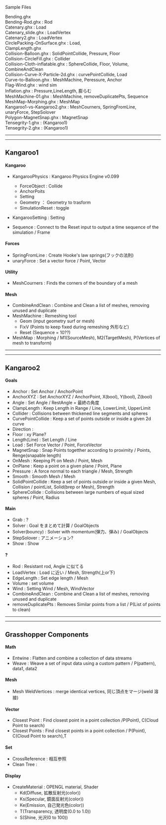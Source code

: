 Sample Files  

Bending.ghx  
Bending-Rod.ghx : Rod  
Catenary.ghx : Load  
Catenary_slide.ghx : LoadVertex  
Catenary2.ghx : LoadVertex  
CirclePacking-OnSurface.ghx : Load,   
ClampLength.ghx  
Collision-Balloon.ghx : SolidPointCollide, Pressure, Floor  
Collision-CircleFill.ghx : Collider  
Collision-Cloth-inflatable.ghx : SphereCollide, Floor, Volume, CombineAndClean  
Collision-Curve-X-Particle-2d.ghx : curvePointCollide, Load  
Curve-to-Balloon.ghx : MeshMachine, Peressure, Anchor  
Flag-Wind.ghx : wind sim  
Inflation.ghx : Pressure,LineLength, 膨らむ  
MeshMachine-01.ghx : MeshMachine, removeDuplicatePts, Sequence  
MeshMap-Morphing.ghx : MeshMap  
Kangaroo1-vs-Kangaroo2.ghx : MeshCourners, SpringFromLine, unaryForce, StepSolover  
Polygon-MagnetSnap.ghx : MagnetSnap  
Tensegrity-1.ghx : (Kangaroo1)  
Tensegrity-2.ghx : (Kangaroo1)  


---  

---  


## Kangaroo1  


#### Kangaroo
- KangarooPhysics : Kangaroo Physics Engine v0.099  
  - ForceObject : Collide  
  - AnchorPoits  
  - Setting  
  - Geometry ： Geometry to trasform    
  - SimulationReset : toggle  

- KangarooSetting : Setting  
- Sequence : Connect to the Reset input to output a time sequence of the simulation / Frame  


#### Forces  
- SpringFromLine : Create Hooke's law springs(フックの法則)  
- unaryForce : Set a vector force / Point, Vector  


####  Utility  
- MeshCourners : Finds the corners of the boundary of a mesh  


#### Mesh  
- CombineAndClean : Combine and Clean a list of meshes, removing unused and duplicate  
- MeshMachine : Remeshing tool  
  - Geom (input geometry surf or mesh)  
  - FixV (Points to keep fixed during remeshing 外形など)  
  - Reset (Sequence = 10??)  
- MeshMap :  Morphing / M1(SourceMesh), M2(TargetMesh), P(Vertices of mesh to transform)  




---  

---  


## Kangaroo2  


#### Goals  
- Anchor : Set Anchor / AnchorPoint  
- AnchorXYZ : Set AnchorXYZ / AnchorPoint, X(bool), Y(bool), Z(bool)  
- Angle : Set Angle / RestAngle = 最終の角度  
- ClampLength : Keep Length in Range / Line, LowerLimit, UpperLimit  
- Collider : Collisions between thickened line segments and spheres  
- CurvePointCollide : Keep a set of points outside or inside a given 2d curve  
- Direction :  
- Floor : xy Plane?  
- Length(Line) : Set Length  / Line  
- Load : Set Force Vector / Point, ForceVector  
- MagnetSnap : Snap Points togetther according to proximity / Points, Renge(snapable length)  
- OnMesh : Keeping Pt on Mesh / Point, Mesh  
- OnPlane : Keep a point on a given plane / Point, Plane  
- Pressure : A force normal to each triangle / Mesh, Strength   
- Smooth : Smooth Mesh / Mesh  
- SolidPointCollide : Keep a set of points outside or inside a given Mesh, Collision / pointList, Solid(brep or Mesh), Strength  
- SphereCollide : Collisions between large numbers of equal sized spheres / Point, Radius  


#### Main  
- Grab : ?  
- Solver : Goal をまとめて計算  / GoalObjects  
- Solver(bouncy) : Solver with momentum(弾力、弾み) / GoalObjects  
- StepSolover : アニメーション?  
- Show : Show  


#### ?  
- Rod : Resistant rod, Angle に似てる  
- LoadVertex : Load に近い / Mesh, Strength(上or下)  
- EdgeLength : Set edge length / Mesh  
- Volume : set volume  
- Wind : Setting Wind / Mesh, WindVector  
- CombineAndClean : Combine and Clean a list of meshes, removing unused and duplicate  
- removeDuplicatePts : Removes Similar points from a list / P(List of points to clean)  






---  

---  


## Grasshopper Components  


#### Math  
- Entwine : Flatten and combine a collection of data streams  
- Weave : Weave a set of input data using a custom pattern / P(pattern), data1, data2  


#### Mesh  
 - Mesh WeldVertices : merge identical vertices, 同じ頂点をマージ(weld 溶接)  


#### Vector  
- Closest Point : Find closest point in a point collection /P(Point), C(Cloud Point to search)  
- Closest Points : Find closest points in a point collection / P(Point), C(Cloud Point to search),T   


#### Set  
- CrossReference : 相互参照  
- Clean Tree :

#### Display  
- CreateMaterial : OPENGL material, Shader  
  - Kd(Diffuse, 拡散反射光(color))  
  - Ks(Specular, 鏡面反射光(color))  
  - Ke(Emission, 自己発光色(color))  
  - T(Transparency, 透明度(0.0 to 1.0))   
  - S(Shine, 光沢(0 to 100))  
